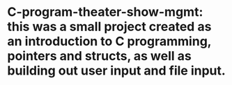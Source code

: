 # C-program-theater-show-mgmt: this was a small project created as an introduction to C programming, pointers and structs, as well as building out user input and file input.
